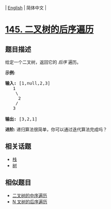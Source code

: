 
| [English](README_EN.md) | 简体中文 |

# [145. 二叉树的后序遍历](https://leetcode-cn.com/problems/binary-tree-postorder-traversal/)

## 题目描述

<p>给定一个二叉树，返回它的 <em>后序&nbsp;</em>遍历。</p>

<p><strong>示例:</strong></p>

<pre><strong>输入:</strong> [1,null,2,3]  
   1
    \
     2
    /
   3 

<strong>输出:</strong> [3,2,1]</pre>

<p><strong>进阶:</strong>&nbsp;递归算法很简单，你可以通过迭代算法完成吗？</p>


## 相关话题

- [栈](https://leetcode-cn.com/tag/stack)
- [树](https://leetcode-cn.com/tag/tree)

## 相似题目

- [二叉树的中序遍历](../binary-tree-inorder-traversal/README.md)
- [N 叉树的后序遍历](../n-ary-tree-postorder-traversal/README.md)
